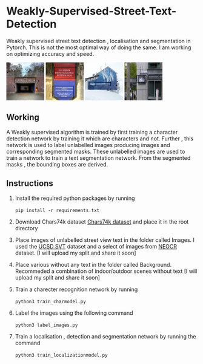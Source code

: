 # Weakly-Supervised-Street-Text-Detection
Weakly supervised street text detection , localisation and segmentation in Pytorch. This is not the most optimal way of doing the same. I am working on optimizing accuracy and speed.  

<img src="art/1.jpg" width="100px" height="100px" padding="10px"></img>
<img src="art/2.jpg" width="100px" height="100px" padding="10px"></img>
<img src="art/3.jpg" width="100px" height="100px" padding="10px"></img>
<img src="art/4.jpg" width="100px" height="100px" padding="10px"></img>

## Working
<p text-align="justify">A Weakly supervised algorithm is trained by first training a character detection network by training it which are characters and not. Further , this network is used to label unlabelled images producing images and corresponding segmented masks. These unlabelled images are used to train a network to train a text segmentation network. From the segmented masks , the bounding boxes are derived.</p>


## Instructions

1. Install the required python packages by running

   ```pip install -r requirements.txt```

2. Download Chars74k dataset <a target="_blank" href="http://www.ee.surrey.ac.uk/CVSSP/demos/chars74k/">Chars74k dataset</a> and place it in the root directory
3. Place images of unlabelled street view text in the folder called Images. I used the <a target="_blank" href="http://vision.ucsd.edu/~kai/svt/">UCSD SVT</a> dataset and a select of images from <a target="_blank" href="http://www.iapr-tc11.org/mediawiki/index.php/NEOCR:_Natural_Environment_OCR_Dataset">NEOCR</a> dataset. [I will upload my split and share it soon]
4. Place various without any text in the folder called Background. Recommeded a combination of indoor/outdoor scenes without text [I will upload my split and share it soon]
5. Train a charecter recognition network by running

   ```python3 train_charmodel.py```

6. Label the images using the following command

   ```python3 label_images.py```

7. Train a localisation , detection and segmentation network by running the command

   ```python3 train_localizationmodel.py```
